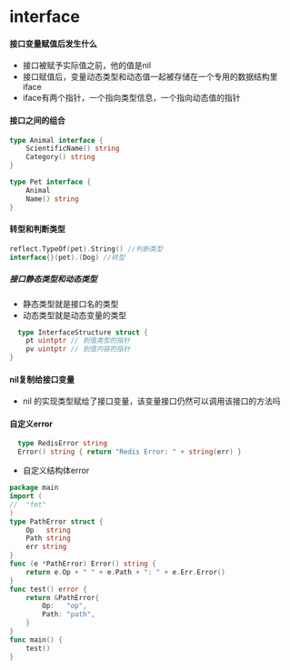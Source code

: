 # interface
#### 接口变量赋值后发生什么
* 接口被赋予实际值之前，他的值是nil
* 接口赋值后，变量动态类型和动态值一起被存储在一个专用的数据结构里iface
* iface有两个指针，一个指向类型信息，一个指向动态值的指针

#### 接口之间的组合
```go
type Animal interface {
	ScientificName() string
	Category() string
}

type Pet interface {
	Animal
	Name() string
}
```
#### 转型和判断类型
```go
reflect.TypeOf(pet).String() //判断类型
interface{}(pet).(Dog) //转型
```
##### 接口静态类型和动态类型
* 静态类型就是接口名的类型
* 动态类型就是动态变量的类型

```go
  type InterfaceStructure struct {
    pt uintptr // 到值类型的指针
    pv uintptr // 到值内容的指针
}
```

#### nil复制给接口变量
* nil 的实现类型赋给了接口变量，该变量接口仍然可以调用该接口的方法吗

#### 自定义error
```go
  type RedisError string
  Error() string { return "Redis Error: " + string(err) }
```

* 自定义结构体error

```go
package main
import (
//	"fmt"
)
type PathError struct {
	Op   string
	Path string
	err string
}
func (e *PathError) Error() string {
	return e.Op + " " + e.Path + ": " + e.Err.Error()
}
func test() error {
	return &PathError{
		Op:   "op",
		Path: "path",
	}
}
func main() {
	test()
}
```